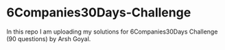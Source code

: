 6Companies30Days-Challenge
==========================

In this repo I am uploading my solutions for 6Companies30Days Challenge (90 questions) by Arsh Goyal.
